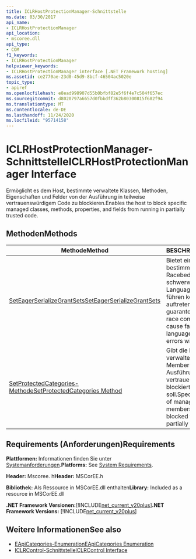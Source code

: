 ```yaml
---
title: ICLRHostProtectionManager-Schnittstelle
ms.date: 03/30/2017
api_name:
- ICLRHostProtectionManager
api_location:
- mscoree.dll
api_type:
- COM
f1_keywords:
- ICLRHostProtectionManager
helpviewer_keywords:
- ICLRHostProtectionManager interface [.NET Framework hosting]
ms.assetid: ce2770ae-23d0-45d9-8bcf-46504ac5020e
topic_type:
- apiref
ms.openlocfilehash: e8ead998907d55b0bfbf82e5f6f4e7c504f657ec
ms.sourcegitcommit: d8020797a6657d0fbbdff362b80300815f682f94
ms.translationtype: MT
ms.contentlocale: de-DE
ms.lasthandoff: 11/24/2020
ms.locfileid: "95714158"
---
```

# <a name="iclrhostprotectionmanager-interface"></a><span data-ttu-id="67ba6-102">ICLRHostProtectionManager-Schnittstelle</span><span class="sxs-lookup"><span data-stu-id="67ba6-102">ICLRHostProtectionManager Interface</span></span>

<span data-ttu-id="67ba6-103">Ermöglicht es dem Host, bestimmte verwaltete Klassen, Methoden, Eigenschaften und Felder von der Ausführung in teilweise vertrauenswürdigem Code zu blockieren.</span><span class="sxs-lookup"><span data-stu-id="67ba6-103">Enables the host to block specific managed classes, methods, properties, and fields from running in partially trusted code.</span></span>  
  
## <a name="methods"></a><span data-ttu-id="67ba6-104">Methoden</span><span class="sxs-lookup"><span data-stu-id="67ba6-104">Methods</span></span>  
  
|<span data-ttu-id="67ba6-105">Methode</span><span class="sxs-lookup"><span data-stu-id="67ba6-105">Method</span></span>|<span data-ttu-id="67ba6-106">BESCHREIBUNG</span><span class="sxs-lookup"><span data-stu-id="67ba6-106">Description</span></span>|  
|------------|-----------------|  
|[<span data-ttu-id="67ba6-107">SetEagerSerializeGrantSets</span><span class="sxs-lookup"><span data-stu-id="67ba6-107">SetEagerSerializeGrantSets</span></span>](iclrhostprotectionmanager-seteagerserializegrantsets-method.md)|<span data-ttu-id="67ba6-108">Bietet eine Garantie, dass bestimmte seltene Racebedingungen, die zu schwerwiegenden Common Language Runtime (CLR) führen können, nie auftreten.</span><span class="sxs-lookup"><span data-stu-id="67ba6-108">Provides a guarantee that certain rare race conditions that can cause fatal common language runtime (CLR) errors will never arise.</span></span>|  
|[<span data-ttu-id="67ba6-109">SetProtectedCategories-Methode</span><span class="sxs-lookup"><span data-stu-id="67ba6-109">SetProtectedCategories Method</span></span>](iclrhostprotectionmanager-setprotectedcategories-method.md)|<span data-ttu-id="67ba6-110">Gibt die Kategorien verwalteter Typen und Member an, deren Ausführung in teilweise vertrauenswürdigem Code blockiert werden soll.</span><span class="sxs-lookup"><span data-stu-id="67ba6-110">Specifies the categories of managed types and members that should be blocked from running in partially trusted code.</span></span>|  
  
## <a name="requirements"></a><span data-ttu-id="67ba6-111">Requirements (Anforderungen)</span><span class="sxs-lookup"><span data-stu-id="67ba6-111">Requirements</span></span>  

 <span data-ttu-id="67ba6-112">**Plattformen:** Informationen finden Sie unter [Systemanforderungen](../../get-started/system-requirements.md).</span><span class="sxs-lookup"><span data-stu-id="67ba6-112">**Platforms:** See [System Requirements](../../get-started/system-requirements.md).</span></span>  
  
 <span data-ttu-id="67ba6-113">**Header:** Mscoree. h</span><span class="sxs-lookup"><span data-stu-id="67ba6-113">**Header:** MSCorEE.h</span></span>  
  
 <span data-ttu-id="67ba6-114">**Bibliothek:** Als Ressource in MSCorEE.dll enthalten</span><span class="sxs-lookup"><span data-stu-id="67ba6-114">**Library:** Included as a resource in MSCorEE.dll</span></span>  
  
 <span data-ttu-id="67ba6-115">**.NET Framework Versionen:**[!INCLUDE[net_current_v20plus](../../../../includes/net-current-v20plus-md.md)]</span><span class="sxs-lookup"><span data-stu-id="67ba6-115">**.NET Framework Versions:** [!INCLUDE[net_current_v20plus](../../../../includes/net-current-v20plus-md.md)]</span></span>  
  
## <a name="see-also"></a><span data-ttu-id="67ba6-116">Weitere Informationen</span><span class="sxs-lookup"><span data-stu-id="67ba6-116">See also</span></span>

- [<span data-ttu-id="67ba6-117">EApiCategories-Enumeration</span><span class="sxs-lookup"><span data-stu-id="67ba6-117">EApiCategories Enumeration</span></span>](eapicategories-enumeration.md)
- [<span data-ttu-id="67ba6-118">ICLRControl-Schnittstelle</span><span class="sxs-lookup"><span data-stu-id="67ba6-118">ICLRControl Interface</span></span>](iclrcontrol-interface.md)
